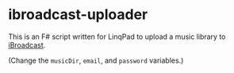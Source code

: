 # ibroadcast-uploader

This is an F# script written for LinqPad to upload a music library to [iBroadcast](https://ibroadcast.com).

(Change the `musicDir`, `email`, and `password` variables.)
